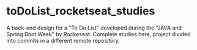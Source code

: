 # toDoList_rocketseat_studies
A back-end design for a "To Do List" developed during the "JAVA and Spring Boot Week" by Rockeseat. Complete studies here, project divided into commits in a different remote repository.
